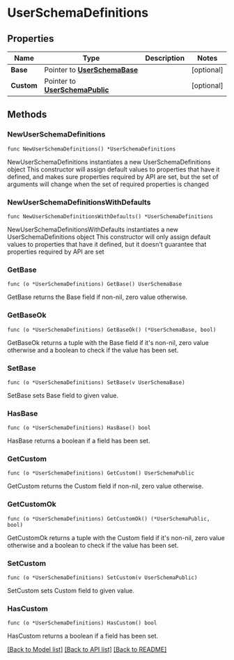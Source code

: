 # UserSchemaDefinitions

## Properties

Name | Type | Description | Notes
------------ | ------------- | ------------- | -------------
**Base** | Pointer to [**UserSchemaBase**](UserSchemaBase.md) |  | [optional] 
**Custom** | Pointer to [**UserSchemaPublic**](UserSchemaPublic.md) |  | [optional] 

## Methods

### NewUserSchemaDefinitions

`func NewUserSchemaDefinitions() *UserSchemaDefinitions`

NewUserSchemaDefinitions instantiates a new UserSchemaDefinitions object
This constructor will assign default values to properties that have it defined,
and makes sure properties required by API are set, but the set of arguments
will change when the set of required properties is changed

### NewUserSchemaDefinitionsWithDefaults

`func NewUserSchemaDefinitionsWithDefaults() *UserSchemaDefinitions`

NewUserSchemaDefinitionsWithDefaults instantiates a new UserSchemaDefinitions object
This constructor will only assign default values to properties that have it defined,
but it doesn't guarantee that properties required by API are set

### GetBase

`func (o *UserSchemaDefinitions) GetBase() UserSchemaBase`

GetBase returns the Base field if non-nil, zero value otherwise.

### GetBaseOk

`func (o *UserSchemaDefinitions) GetBaseOk() (*UserSchemaBase, bool)`

GetBaseOk returns a tuple with the Base field if it's non-nil, zero value otherwise
and a boolean to check if the value has been set.

### SetBase

`func (o *UserSchemaDefinitions) SetBase(v UserSchemaBase)`

SetBase sets Base field to given value.

### HasBase

`func (o *UserSchemaDefinitions) HasBase() bool`

HasBase returns a boolean if a field has been set.

### GetCustom

`func (o *UserSchemaDefinitions) GetCustom() UserSchemaPublic`

GetCustom returns the Custom field if non-nil, zero value otherwise.

### GetCustomOk

`func (o *UserSchemaDefinitions) GetCustomOk() (*UserSchemaPublic, bool)`

GetCustomOk returns a tuple with the Custom field if it's non-nil, zero value otherwise
and a boolean to check if the value has been set.

### SetCustom

`func (o *UserSchemaDefinitions) SetCustom(v UserSchemaPublic)`

SetCustom sets Custom field to given value.

### HasCustom

`func (o *UserSchemaDefinitions) HasCustom() bool`

HasCustom returns a boolean if a field has been set.


[[Back to Model list]](../README.md#documentation-for-models) [[Back to API list]](../README.md#documentation-for-api-endpoints) [[Back to README]](../README.md)


